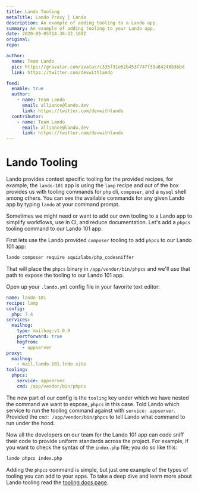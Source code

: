 ```yaml
---
title: Lando Tooling
metaTitle: Lando Proxy | Lando
description: An example of adding tooling to a Lando app.
summary: An example of adding tooling to your Lando app. 
date: 2020-09-05T14:38:22.169Z
original: 
repo: 

author:
  name: Team Lando
  pic: https://gravatar.com/avatar/c335f31e62b453f747f39a84240b3bbd
  link: https://twitter.com/devwithlando

feed:
  enable: true
  author:
    - name: Team Lando
      email: alliance@lando.dev
      link: https://twitter.com/devwithlando
  contributor:
    - name: Team Lando
      email: alliance@lando.dev
      link: https://twitter.com/devwithlando
---
```


# Lando Tooling

<GuideHeader test="https://github.com/lando/lando/blob/master/examples/lando-101/README.md" name="Team Lando" pic="https://gravatar.com/avatar/c335f31e62b453f747f39a84240b3bbd" link="https://twitter.com/devwithlando" />
<YouTube url="" />

Lando provides context specific tooling for the provided recipes, for example, the `lando-101` app is using the `lamp` recipe and out of the box provides us with tooling commands for `php` cli, `composer`, and a `mysql` shell among others. You can see the available commands for any given Lando app by typing `lando` at your command prompt.

Sometimes we might need or want to add our own tooling to a Lando app to simplify workflows, use in CI, and reduce documentation. Let's add a `phpcs` tooling command to our Lando 101 app.

First lets use the Lando provided `composer` tooling to add `phpcs` to our Lando 101 app:

```bash
lando composer require squizlabs/php_codesniffer
```

That will place the `phpcs` binary in `/app/vendor/bin/phpcs` and we'll use that path to expose the tooling to our Lando 101 app.

Open up your `.lando.yml` config file in your favorite text editor:

```yaml
name: lando-101
recipe: lamp
config:
  php: 7.4
services:
  mailhog:
    type: mailhog:v1.0.0
    portforward: true
    hogfrom:
      - appserver
proxy:
  mailhog:
    - mail.lando-101.lndo.site
tooling:
  phpcs:
    service: appserver
    cmd: /app/vendor/bin/phpcs
```

The new part of our config is the `tooling` key under which we have nested the command we want to expose, `phpcs` in this case. Told Lando which service to run the tooling command against with `service: appserver`. Provided the `cmd: /app/vendor/bin/phpcs` to tell Lando what command to run under the hood.

Now all the developers on our team for the Lando 101 app can code sniff their code to provide uniform standards across the project. For example, if you want to check the syntax of the `index.php` file; you do so like this:

```bash
lando phpcs index.php
```

Adding the `phpcs` command is simple, but just one example of the types of tooling you can add to your apps. To take a deep dive and learn more about Lando tooling read the [tooling docs page](/config/tooling.html).

<GuideFooter test="" original="" repo=""/>
<Newsletter />

